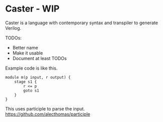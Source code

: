 # Caster - WIP

Caster is a language with contemporary syntax and transpiler to generate Verilog.

TODOs:

* Better name
* Make it usable
* Document at least TODOs

Example code is like this.

    module m(p input, r output) {
        stage s1 {
            r <= p
            goto s1
        }
    }

This uses participle to parse the input.
https://github.com/alecthomas/participle
